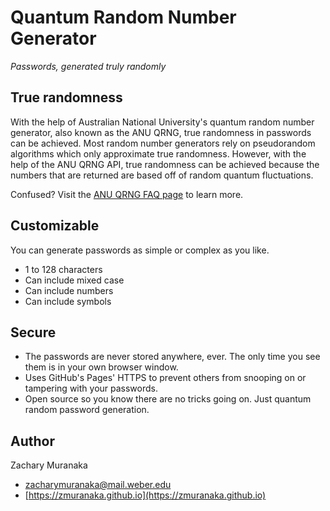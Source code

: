 Quantum Random Number Generator
===============================

_Passwords, generated truly randomly_

True randomness
---------------

With the help of Australian National University's quantum random number generator, also known as the ANU QRNG, true randomness in passwords can be achieved. Most random number generators rely on pseudorandom algorithms which only approximate true randomness. However, with the help of the ANU QRNG API, true randomness can be achieved because the numbers that are returned are based off of random quantum fluctuations.

Confused? Visit the [ANU QRNG FAQ page](https://qrng.anu.edu.au/contact/faq/) to learn more.

Customizable
------------

You can generate passwords as simple or complex as you like.

*   1 to 128 characters
*   Can include mixed case
*   Can include numbers
*   Can include symbols

Secure
------

*   The passwords are never stored anywhere, ever. The only time you see them is in your own browser window.
*   Uses GitHub's Pages' HTTPS to prevent others from snooping on or tampering with your passwords.
*   Open source so you know there are no tricks going on. Just quantum random password generation.

Author
------

Zachary Muranaka

*   zacharymuranaka@mail.weber.edu
*   [https://zmuranaka.github.io](https://zmuranaka.github.io)
